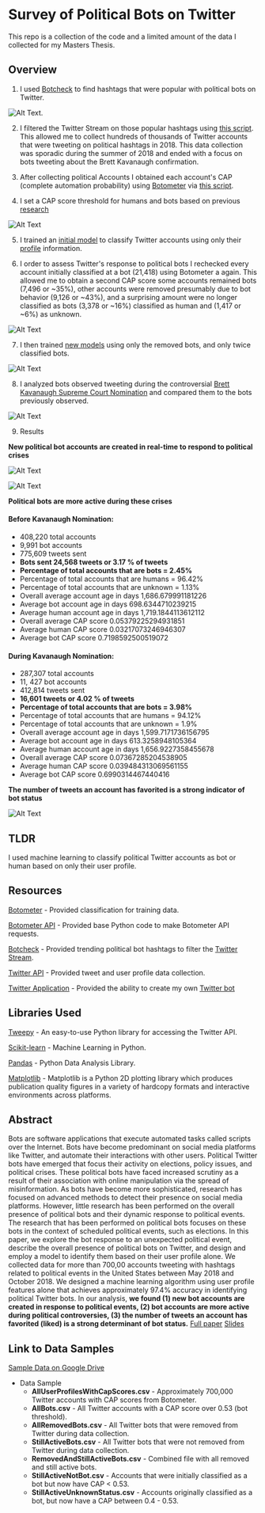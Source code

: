 # Survey of Political Bots on Twitter

This repo is a collection of the code and a limited amount of the data I collected for my Masters Thesis.



## Overview

1. I used [Botcheck](https://botcheck.me/) to find hashtags that were popular with political bots on Twitter. 

![Alt Text](https://github.com/dtroupe18/Thesis-Survey-Of-Political-Bots-On-Twitter/blob/master/Images/TopHashTagsSample.png).

2. I filtered the Twitter Stream on those popular hashtags using [this script](https://github.com/dtroupe18/Thesis-Survey-Of-Political-Bots-On-Twitter/blob/master/StreamingCode/start_stream.py). This allowed me to collect hundreds of thousands of Twitter accounts that were tweeting on political hashtags in 2018. This data collection was sporadic during the summer of 2018 and ended with a focus on bots tweeting about the Brett Kavanaugh confirmation.

3. After collecting political Accounts I obtained each account's CAP (complete automation probability) using [Botometer](https://botometer.iuni.iu.edu/#!/) via [this script](https://github.com/dtroupe18/Thesis-Survey-Of-Political-Bots-On-Twitter/blob/master/BotometerCode/start_botometer.py).

4. I set a CAP score threshold for humans and bots based on previous [research](https://github.com/dtroupe18/Thesis-Survey-Of-Political-Bots-On-Twitter/blob/master/Research/%5B20%5D%20Measuring%20bot%20and%20human%20behavioral%20dynamics%20(used%20Botometer).pdf)

![Alt Text](https://github.com/dtroupe18/Thesis-Survey-Of-Political-Bots-On-Twitter/blob/master/Images/Botometer%20CAP%20Score%20Frequency.png)

5. I trained an [initial model](https://github.com/dtroupe18/Thesis-Survey-Of-Political-Bots-On-Twitter/blob/master/MachineLearningNotebooks/Initial%20ML%20Model.ipynb) to classify Twitter accounts using only their [profile](https://developer.twitter.com/en/docs/tweets/data-dictionary/overview/user-object.html) information.

6. I order to assess Twitter's response to political bots I rechecked every account initially classified at a bot (21,418) using Botometer a again. This allowed me to obtain a second CAP score some accounts remained bots (7,496 or ~35%), other accounts were removed presumably due to bot behavior (9,126 or ~43%), and a surprising amount were no longer classified as bots (3,378 or ~16%) classified as human and (1,417 or ~6%) as unknown.

![Alt Text](https://github.com/dtroupe18/Thesis-Survey-Of-Political-Bots-On-Twitter/blob/master/Images/Old%20CAP%20vs%20New%20CAP%20for%20Bots.png)


7. I then trained [new models](https://github.com/dtroupe18/Thesis-Survey-Of-Political-Bots-On-Twitter/tree/master/MachineLearningNotebooks) using only the removed bots, and only twice classified bots.

![Alt Text](https://github.com/dtroupe18/Thesis-Survey-Of-Political-Bots-On-Twitter/blob/master/Images/ModelAccuracy.png)


8. I analyzed bots observed tweeting during the controversial [Brett Kavanaugh Supreme Court Nomination](https://en.wikipedia.org/wiki/Brett_Kavanaugh#Sexual_assault_allegations) and compared them to the bots previously observed.

![Alt Text](https://github.com/dtroupe18/Thesis-Survey-Of-Political-Bots-On-Twitter/blob/master/Images/Account%20Age%20Distribution.png)

9. Results

**New political bot accounts are created in real-time to respond to political crises**

![Alt Text](https://github.com/dtroupe18/Thesis-Survey-Of-Political-Bots-On-Twitter/blob/master/Images/Before%20Kavanaugh%20Account%20Age%20Distribution.png)

![Alt Text](https://github.com/dtroupe18/Thesis-Survey-Of-Political-Bots-On-Twitter/blob/master/Images/Kavanaugh%20Account%20Age%20Distribution.png)


**Political bots are more active during these crises**

#### Before Kavanaugh Nomination:

- 408,220 total accounts
- 9,991 bot accounts
- 775,609 tweets sent
- **Bots sent  24,568  tweets or  3.17 % of tweets**
- **Percentage of total accounts that are bots = 2.45%**
- Percentage of total accounts that are humans = 96.42%
- Percentage of total accounts that are unknown = 1.13%
- Overall average account age in days  1,686.679991181226
- Average bot account age in days  698.6344710239215
- Average human account age in days  1,719.1844113612112
- Overall average CAP score  0.05379225294931851
- Average human CAP score  0.03217073246946307
- Average bot CAP score  0.7198592500519072

#### During Kavanaugh Nomination:

- 287,307 total accounts
- 11, 427 bot accounts
- 412,814 tweets sent
- **16,601 tweets or  4.02 % of tweets**
- **Percentage of total accounts that are bots = 3.98%**
- Percentage of total accounts that are humans = 94.12%
- Percentage of total accounts that are unknown = 1.9%
- Overall average account age in days  1,599.7171736156795
- Average bot account age in days  613.3258948105364
- Average human account age in days  1,656.9227358455678
- Overall average CAP score  0.07367285204538905
- Average human CAP score  0.039484313069561155
- Average bot CAP score  0.6990314467440416

**The number of tweets an account has favorited is a strong indicator of bot status**

![Alt Text](https://github.com/dtroupe18/Thesis-Survey-Of-Political-Bots-On-Twitter/blob/master/Images/Random%20Forest%20Feature%20Importance%20For%20Removed%20Accounts.png)




## TLDR

I used machine learning to classify political Twitter accounts as bot or human based on only their user profile.




## Resources

[Botometer](https://botometer.iuni.iu.edu/#!/) - Provided classification for training data.

[Botometer API](https://github.com/IUNetSci/botometer-python/blob/master/botometer/__init__.py) - Provided base Python code to make Botometer API requests.

[Botcheck](https://botcheck.me/) - Provided trending political bot hashtags to filter the [Twitter Stream](https://developer.twitter.com/en/docs/tutorials/consuming-streaming-data.html).

[Twitter API](https://developer.twitter.com/en/docs.html) - Provided tweet and user profile data collection.

[Twitter Application](https://developer.twitter.com/en/docs/basics/apps.html) - Provided the ability to create my own [Twitter bot](https://twitter.com/BotDetectionBot) 





## Libraries Used

[Tweepy](http://www.tweepy.org/) - An easy-to-use Python library for accessing the Twitter API.

[Scikit-learn](https://scikit-learn.org/stable/) - Machine Learning in Python.

[Pandas](https://pandas.pydata.org/) - Python Data Analysis Library.

[Matplotlib](https://matplotlib.org/) - Matplotlib is a Python 2D plotting library which produces publication quality figures in a variety of hardcopy formats and interactive environments across platforms. 





## Abstract

Bots are software applications that execute automated tasks called scripts over the Internet. Bots have become predominant on social media platforms like Twitter, and automate their interactions with other users. Political Twitter bots have emerged that focus their activity on elections, policy issues, and political crises. These political bots have faced increased scrutiny as a result of their association with online manipulation via the spread of misinformation. As bots have become more sophisticated, research has focused on advanced methods to detect their presence on social media platforms. However, little research has been performed on the overall presence of political bots and their dynamic response to political events. The research that has been performed on political bots focuses on these bots in the context of scheduled political events, such as elections. In this paper, we explore the bot response to an unexpected political event, describe the overall presence of political bots on Twitter, and design and employ a model to identify them based on their user profile alone. We collected data for more than 700,00 accounts tweeting with hashtags related to political events in the United States between May 2018 and October 2018. We designed a machine learning algorithm using user profile features alone that achieves approximately 97.4% accuracy in identifying political Twitter bots. In our analysis, **we found (1) new bot accounts are created in response to political events, (2) bot accounts are more active during political controversies, (3) the number of tweets an account has favorited (liked) is a strong determinant of bot status.** [Full paper](https://github.com/dtroupe18/Thesis-Survey-Of-Political-Bots-On-Twitter/blob/master/David%20Troupe%20-%20Masters%20Thesis%20-%20Survery%20of%20Political%20Bots%20on%20Twitter.pdf)    [Slides](https://github.com/dtroupe18/Thesis-Survey-Of-Political-Bots-On-Twitter/blob/master/ThesisDefenseSlides.pdf)


## Link to Data Samples
[Sample Data on Google Drive](https://drive.google.com/drive/folders/1h5TKuJu9VH5C_AcOp47l5f_Mw5QBuKl1?usp=sharing)

* Data Sample
    * **AllUserProfilesWithCapScores.csv** - Approximately 700,000 Twitter accounts with CAP scores from Botometer.
    * **AllBots.csv** - All Twitter accounts with a CAP score over 0.53 (bot threshold).
    * **AllRemovedBots.csv** - All Twitter bots that were removed from Twitter during data collection.
    * **StillActiveBots.csv** - All Twitter bots that were not removed from Twitter during data collection.
    * **RemovedAndStillActiveBots.csv** - Combined file with all removed and still active bots.
    * **StillActiveNotBot.csv** - Accounts that were initially classified as a bot but now have CAP < 0.53.
    * **StillActiveUnknownStatus.csv** - Accounts originally classified as a bot, but now have a CAP between 0.4 - 0.53.



